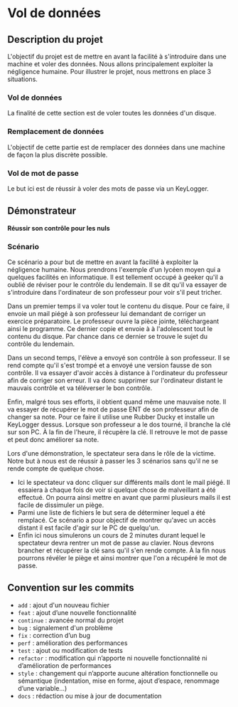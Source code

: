 # Vol de données

## Description du projet

L'objectif du projet est de mettre en avant la facilité à s'introduire dans une machine et voler des données.
Nous allons principalement exploiter la négligence humaine.
Pour illustrer le projet, nous mettrons en place 3 situations.

### Vol de données

La finalité de cette section est de voler toutes les données d'un disque.

### Remplacement de données

L'objectif de cette partie est de remplacer des données dans une machine de façon la plus discrète possible.

### Vol de mot de passe

Le but ici est de réussir à voler des mots de passe via un KeyLogger.

## Démonstrateur

**Réussir son contrôle pour les nuls**

### Scénario

Ce scénario a pour but de mettre en avant la facilité à exploiter la négligence humaine.
Nous prendrons l'exemple d'un lycéen moyen qui a quelques facilités en informatique. Il est tellement occupé à geeker qu'il a oublié de réviser pour le contrôle du lendemain.
Il se dit qu'il va essayer de s'introduire dans l'ordinateur de son professeur pour voir s'il peut tricher.

Dans un premier temps il va voler tout le contenu du disque. Pour ce faire, il envoie un mail piégé à son professeur lui demandant de 
corriger un exercice préparatoire. Le professeur ouvre la pièce jointe, téléchargeant ainsi le programme. Ce dernier copie et envoie à
à l'adolescent tout le contenu du disque. Par chance dans ce dernier se trouve le sujet du contrôle du lendemain.

Dans un second temps, l'élève a envoyé son contrôle à son professeur. Il se rend compte qu'il s'est trompé et a envoyé une version fausse de son contrôle.
Il va essayer d'avoir accès à distance à l'ordinateur du professeur afin de corriger son erreur.
Il va donc supprimer sur l'ordinateur distant le mauvais contrôle et va téléverser le bon contrôle.

Enfin, malgré tous ses efforts, il obtient quand même une mauvaise note. Il va essayer de récupérer le mot de passe ENT de son professeur afin de changer sa note.
Pour ce faire il utilise une Rubber Ducky et installe un KeyLogger dessus. Lorsque son professeur a le dos tourné, il branche la clé sur son PC.
À la fin de l'heure, il récupère la clé. Il retrouve le mot de passe et peut donc améliorer sa note.

Lors d'une démonstration, le spectateur sera dans le rôle de la victime. Notre but à nous est de réussir à passer les 3 scénarios sans qu'il ne se rende compte de quelque chose.
- Ici le spectateur va donc cliquer sur différents mails dont le mail piégé. Il essaiera à chaque fois de voir si quelque chose de malveillant a été effectué.
On pourra ainsi mettre en avant que parmi plusieurs mails il est facile de dissimuler un piège.
- Parmi une liste de fichiers le but sera de déterminer lequel a été remplacé. Ce scénario a pour objectif de montrer qu'avec un accès distant il est facile d'agir sur le PC de quelqu'un.
- Enfin ici nous simulerons un cours de 2 minutes durant lequel le spectateur devra rentrer un mot de passe au clavier. 
Nous devrons brancher et récupérer la clé sans qu'il s'en rende compte. À la fin nous pourrons révéler le piège et ainsi montrer que l'on a récupéré le mot de passe.

## Convention sur les commits

- `add` : ajout d'un nouveau fichier
- `feat` : ajout d’une nouvelle fonctionnalité
- `continue` : avancée normal du projet
- `bug` : signalement d'un problème
- `fix` : correction d’un bug
- `perf` : amélioration des performances
- `test` : ajout ou modification de tests
- `refactor` : modification qui n’apporte ni nouvelle fonctionnalité ni d’amélioration de performances
- `style` : changement qui n’apporte aucune altération fonctionnelle ou sémantique (indentation, mise en forme, ajout d’espace, renommage d’une variable…)
- `docs` : rédaction ou mise à jour de documentation